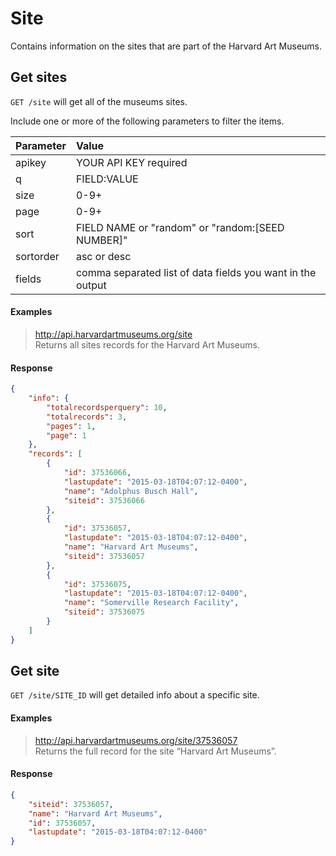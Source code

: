 # Site

Contains information on the sites that are part of the Harvard Art Museums.

## Get sites

`GET /site` will get all of the museums sites.

Include one or more of the following parameters to filter the items.

| Parameter | Value |
| :--------- | :----- |
| apikey | YOUR API KEY required |
| q | FIELD:VALUE |
| size | 0-9+ |
| page | 0-9+ |
| sort | FIELD NAME or "random" or "random:[SEED NUMBER]" |
| sortorder | asc or desc |
| fields | comma separated list of data fields you want in the output |

#### Examples

> http://api.harvardartmuseums.org/site  
> Returns all sites records for the Harvard Art Museums. 

#### Response

```json
{
    "info": {
        "totalrecordsperquery": 10,
        "totalrecords": 3,
        "pages": 1,
        "page": 1
    },
    "records": [
        {
            "id": 37536066,
            "lastupdate": "2015-03-18T04:07:12-0400",
            "name": "Adolphus Busch Hall",
            "siteid": 37536066
        },
        {
            "id": 37536057,
            "lastupdate": "2015-03-18T04:07:12-0400",
            "name": "Harvard Art Museums",
            "siteid": 37536057
        },
        {
            "id": 37536075,
            "lastupdate": "2015-03-18T04:07:12-0400",
            "name": "Somerville Research Facility",
            "siteid": 37536075
        }
    ]
}
```

## Get site

`GET /site/SITE_ID` will get detailed info about a specific site.

#### Examples

> http://api.harvardartmuseums.org/site/37536057  
> Returns the full record for the site “Harvard Art Museums”.

#### Response

```json
{
    "siteid": 37536057,
    "name": "Harvard Art Museums",
    "id": 37536057,
    "lastupdate": "2015-03-18T04:07:12-0400"
}
```